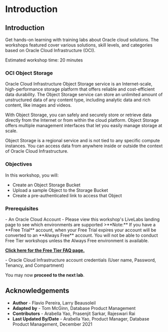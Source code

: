# Introduction

## Introduction
Get hands-on learning with training labs about Oracle cloud solutions. The workshops featured cover various solutions, skill levels, and categories based on Oracle Cloud Infrastructure (OCI).

Estimated workshop time: 20 minutes

### OCI Object Storage

Oracle Cloud Infrastructure Object Storage service is an Internet-scale, high-performance storage platform that offers reliable and cost-efficient data durability. The Object Storage service can store an unlimited amount of unstructured data of any content type, including analytic data and rich content, like images and videos.

With Object Storage, you can safely and securely store or retrieve data directly from the Internet or from within the cloud platform. Object Storage offers multiple management interfaces that let you easily manage storage at scale.

Object Storage is a regional service and is not tied to any specific compute instances. You can access data from anywhere inside or outside the context of Oracle Cloud Infrastructure.

### Objectives
In this workshop, you will:
- Create an Object Storage Bucket
- Upload a sample Object to the Storage Bucket
- Create a pre-authenticated link to access that Object

### Prerequisites
  <if type="freetier">
  - An Oracle Cloud Account - Please view this workshop's LiveLabs landing page to see which environments are supported
  >**Note:** If you have a **Free Trial** account, when your Free Trial expires your account will be converted to an **Always Free** account. You will not be able to conduct Free Tier workshops unless the Always Free environment is available. 
  
  **[Click here for the Free Tier FAQ page.](https://www.oracle.com/cloud/free/faq.html)**
  </if>
   
  <if type="livelabs">
  - Oracle Cloud Infrastructure account credentials (User name, Password, Tenancy, and Compartment) 
  </if>

You may now **proceed to the next lab**.

## Acknowledgements

- **Author** - Flavio Pereira, Larry Beausoleil
- **Adapted by** -  Tom McGinn, Database Product Management
- **Contributors** - Arabella Yao, Prasenjit Sarkar, Rajeswari Rai
- **Last Updated By/Date** - Arabella Yao, Product Manager, Database Product Management, December 2021

